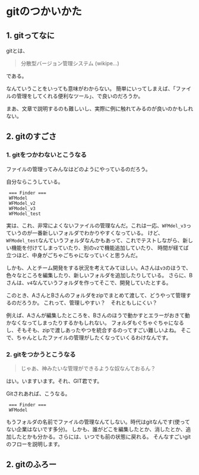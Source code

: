 # gitのつかいかた

## 1. gitってなに
gitとは、
> 分散型バージョン管理システム (wikipe...)

である。

なんていうことをいっても意味がわからない。
簡単にいってしまえば、「ファイルの管理をしてくれる便利なツール」、で良いのだろうか。

まあ、文章で説明するのも難しいし、実際に例に触れてみるのが良いのかもしれない。

## 2. gitのすごさ

### 1. gitをつかわないとこうなる
ファイルの管理ってみんなはどのようにやっているのだろう。

自分ならこうしている。

```
 === Finder ===
 WFModel
 WFModel_v2
 WFModel_v3
 WFModel_test
```

実は、これ、非常によくないファイルの管理なんだ。これは一応、``WFMdel_v3``っていうのが一番新しいフォルダでわかりやすくなっている。
けど、``WFModel_test``なんていうフォルダなんかもあって、これでテストしながら、新しい機能を付けてしまっていたり、別の``v2``で機能追加していたり、
時間が経てば立つほど、中身がごちゃごちゃになっていくと思うんだ。

しかも、人とチーム開発をする状況を考えてみてほしい。Aさんは``v3``のほうで、色々なところを編集したり、新しいフォルダを追加したりしている。
さらに、Bさんは、``v4``なんていうフォルダを作ってそこで、開発していたとする。

このとき、AさんとBさんのフォルダをzipでまとめて渡して、どうやって管理するのだろうか。
これって、管理しやすい？　それともしにくい？

例えば、Aさんが編集したところを、Bさんのほうで動かすとエラーがおきて動かなくなってしまったりするかもしれない。
フォルダもぐちゃぐちゃになるし、そもそも、zipで渡しあったやつを統合するのってすごい難しいよね。
そこで、ちゃんとしたファイルの管理がしたくなっていくるわけなんです。

### 2. gitをつかうとこうなる

> じゃあ、神みたいな管理ができるような奴なんておるん？

はい。いますいます。それ、GIT君です。

Gitされあれば、こうなる。

```
 === Finder ===
 WFModel
```

もうフォルダの名前でファイルの管理なんてしない。時代はgitなんです(使ってない企業はないです多分)。
しかも、誰がどこを編集したとか、消したとか、追加したとかも分かる。さらには、いつでも前の状態に戻れる。
そんなすごいgitのフローを説明します。

## 2. gitのふろー




